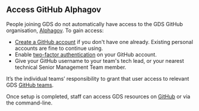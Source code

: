 ## Access GitHub Alphagov

People joining GDS do not automatically have access to the GDS GitHub organisation, [Alphagov][]. To gain access:

- [Create a GitHub account][] if you don't have one already. Existing personal accounts are fine to continue using.
- Enable [two-factor authentication][] on your GitHub account.
- Give your GitHub username to your team's tech lead, or your nearest technical Senior Management Team member.


It’s the individual teams’ responsibility to grant that user access to relevant GDS [GitHub teams][]. 

Once setup is completed, staff can access GDS resources on [GitHub][] or via the command-line.


[GitHub]: https://github.com/
[Alphagov]: https://github.com/alphagov/
[Create a GitHub account]: https://github.com/join
[two-factor authentication]: https://help.github.com/en/github/authenticating-to-github/configuring-two-factor-authentication
[GitHub teams]: https://github.com/orgs/alphagov/teams
